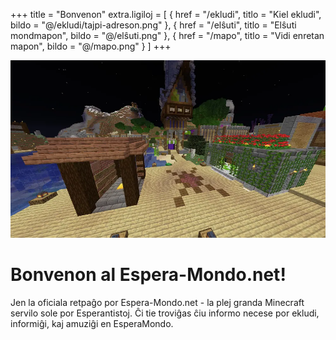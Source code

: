 +++
title = "Bonvenon"
extra.ligiloj = [
    { href = "/ekludi", titlo = "Kiel ekludi",        bildo = "@/ekludi/tajpi-adreson.png" },
    { href = "/elŝuti", titlo = "Elŝuti mondmapon",   bildo = "@/elŝuti.png" },
    { href = "/mapo",   titlo = "Vidi enretan mapon", bildo = "@/mapo.png" }
]
+++

![Aperejo](/ekludi/aperejo.webp)

# Bonvenon al Espera-Mondo.net!

Jen la oficiala retpaĝo por Espera-Mondo.net - la plej granda Minecraft servilo sole por Esperantistoj.
Ĉi tie troviĝas ĉiu informo necese por ekludi, informiĝi, kaj amuziĝi en EsperaMondo.
